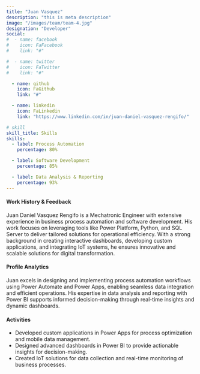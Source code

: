 ```yaml
---
title: "Juan Vasquez"
description: "this is meta description"
image: "/images/team/team-4.jpg"
designation: "Developer"
social:
#  - name: facebook
#    icon: FaFacebook
#    link: "#"

#  - name: twitter
#    icon: FaTwitter
#    link: "#"

  - name: github
    icon: FaGithub
    link: "#"

  - name: linkedin
    icon: FaLinkedin
    link: "https://www.linkedin.com/in/juan-daniel-vasquez-rengifo/"

# skill
skill_title: Skills
skills:
  - label: Process Automation
    percentage: 80%

  - label: Software Development
    percentage: 85%

  - label: Data Analysis & Reporting
    percentage: 93%
---
```


#### Work History & Feedback

Juan Daniel Vasquez Rengifo is a Mechatronic Engineer with extensive experience in business process automation and software development. His work focuses on leveraging tools like Power Platform, Python, and SQL Server to deliver tailored solutions for operational efficiency. With a strong background in creating interactive dashboards, developing custom applications, and integrating IoT systems, he ensures innovative and scalable solutions for digital transformation.

#### Profile Analytics

Juan excels in designing and implementing process automation workflows using Power Automate and Power Apps, enabling seamless data integration and efficient operations. His expertise in data analysis and reporting with Power BI supports informed decision-making through real-time insights and dynamic dashboards.

#### Activities

- Developed custom applications in Power Apps for process optimization and mobile data management.
- Designed advanced dashboards in Power BI to provide actionable insights for decision-making.
- Created IoT solutions for data collection and real-time monitoring of business processes.